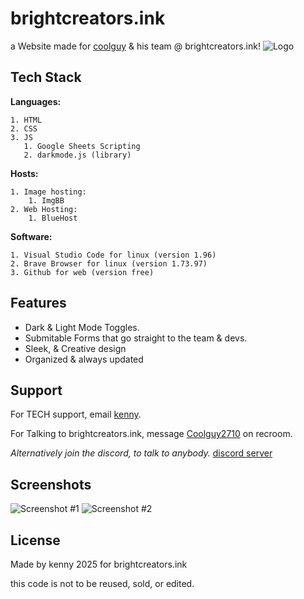 
# brightcreators.ink

a Website made for [coolguy](https://rec.net/user/Coolguy2710) & his team @ brightcreators.ink!
![Logo](https://i.ibb.co/ZT5dm5L/LOGO.jpg)


## Tech Stack

**Languages:**

    1. HTML
    2. CSS
    3. JS
       1. Google Sheets Scripting
       2. darkmode.js (library)


**Hosts:** 

    1. Image hosting:
        1. ImgBB
    2. Web Hosting:
        1. BlueHost


**Software:** 

    1. Visual Studio Code for linux (version 1.96)
    2. Brave Browser for linux (version 1.73.97)
    3. Github for web (version free)
## Features

- Dark & Light Mode Toggles.
- Submitable Forms that go straight to the team & devs.
- Sleek, & Creative design
- Organized & always updated

## Support

For TECH support, email [kenny](mailto:kenny@thekennycreative.org).

For Talking to brightcreators.ink, message [Coolguy2710](https://rec.net/user/Coolguy2710) on recroom.

*Alternatively join the discord, to talk to anybody.* [discord server](https://discord.gg/Bw7x23P6E9)


## Screenshots

![Screenshot #1]()
![Screenshot #2]()

## License

Made by kenny 2025 for brightcreators.ink

this code is not to be reused, sold, or edited.
